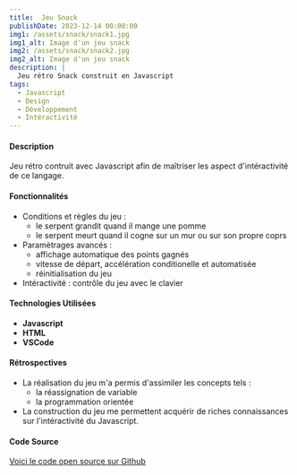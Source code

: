 ```yaml
---
title:  Jeu Snack
publishDate: 2023-12-14 00:00:00
img1: /assets/snack/snack1.jpg
img1_alt: Image d'un jeu snack
img2: /assets/snack/snack2.jpg
img2_alt: Image d'un jeu snack
description: |
  Jeu rétro Snack construit en Javascript
tags:
  - Javascript
  - Design
  - Développement
  - Intéractivité
---
```


#### Description
Jeu rétro contruit avec Javascript afin de maîtriser les aspect d'intéractivité de ce langage.

#### Fonctionnalités

- Conditions et règles du jeu :
  - le serpent grandit quand il mange une pomme
  - le serpent meurt quand il cogne sur un mur ou sur son propre coprs
- Paramètrages avancés :
  - affichage automatique des points gagnés
  - vitesse de départ, accélération conditionelle et automatisée
  - réinitialisation du jeu
- Intéractivité : contrôle du jeu avec le clavier

#### Technologies Utilisées

- **Javascript**
- **HTML**
- **VSCode**

#### Rétrospectives

- La réalisation du jeu m'a permis d'assimiler les concepts tels :
  - la réassignation de variable
  - la programmation orientée
- La construction du jeu me permettent acquérir de riches connaissances sur l'intéractivité du Javascript.


#### Code Source

<a href="https://github.com/Humanidealife/snack-js" target="_blank">Voici le code open source sur Github</a>
